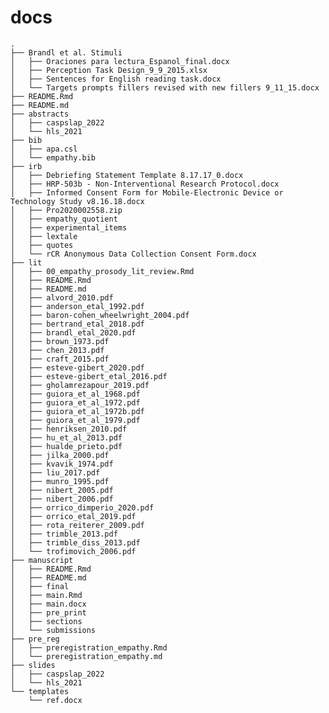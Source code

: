 
# docs

    .
    ├── Brandl et al. Stimuli
    │   ├── Oraciones para lectura_Espanol_final.docx
    │   ├── Perception Task Design_9_9_2015.xlsx
    │   ├── Sentences for English reading task.docx
    │   └── Targets prompts fillers revised with new fillers 9_11_15.docx
    ├── README.Rmd
    ├── README.md
    ├── abstracts
    │   ├── caspslap_2022
    │   └── hls_2021
    ├── bib
    │   ├── apa.csl
    │   └── empathy.bib
    ├── irb
    │   ├── Debriefing Statement Template 8.17.17_0.docx
    │   ├── HRP-503b - Non-Interventional Research Protocol.docx
    │   ├── Informed Consent Form for Mobile-Electronic Device or Technology Study v8.16.18.docx
    │   ├── Pro2020002558.zip
    │   ├── empathy_quotient
    │   ├── experimental_items
    │   ├── lextale
    │   ├── quotes
    │   └── rCR Anonymous Data Collection Consent Form.docx
    ├── lit
    │   ├── 00_empathy_prosody_lit_review.Rmd
    │   ├── README.Rmd
    │   ├── README.md
    │   ├── alvord_2010.pdf
    │   ├── anderson_etal_1992.pdf
    │   ├── baron-cohen_wheelwright_2004.pdf
    │   ├── bertrand_etal_2018.pdf
    │   ├── brandl_etal_2020.pdf
    │   ├── brown_1973.pdf
    │   ├── chen_2013.pdf
    │   ├── craft_2015.pdf
    │   ├── esteve-gibert_2020.pdf
    │   ├── esteve-gibert_etal_2016.pdf
    │   ├── gholamrezapour_2019.pdf
    │   ├── guiora_et_al_1968.pdf
    │   ├── guiora_et_al_1972.pdf
    │   ├── guiora_et_al_1972b.pdf
    │   ├── guiora_et_al_1979.pdf
    │   ├── henriksen_2010.pdf
    │   ├── hu_et_al_2013.pdf
    │   ├── hualde_prieto.pdf
    │   ├── jilka_2000.pdf
    │   ├── kvavik_1974.pdf
    │   ├── liu_2017.pdf
    │   ├── munro_1995.pdf
    │   ├── nibert_2005.pdf
    │   ├── nibert_2006.pdf
    │   ├── orrico_dimperio_2020.pdf
    │   ├── orrico_etal_2019.pdf
    │   ├── rota_reiterer_2009.pdf
    │   ├── trimble_2013.pdf
    │   ├── trimble_diss_2013.pdf
    │   └── trofimovich_2006.pdf
    ├── manuscript
    │   ├── README.Rmd
    │   ├── README.md
    │   ├── final
    │   ├── main.Rmd
    │   ├── main.docx
    │   ├── pre_print
    │   ├── sections
    │   └── submissions
    ├── pre_reg
    │   ├── preregistration_empathy.Rmd
    │   └── preregistration_empathy.md
    ├── slides
    │   ├── caspslap_2022
    │   └── hls_2021
    └── templates
        └── ref.docx
